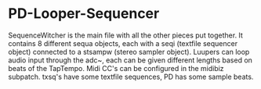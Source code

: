 # PD-Looper-Sequencer

SequenceWitcher is the main file with all the other pieces put together. It contains 8 different sequa objects, each with a seqi (textfile sequencer object) connected to a stsampw (stereo sampler object). Luupers can loop audio input through the adc~, each can be given different lengths based on beats of the TapTempo. Midi CC's can be configured in the midibiz subpatch. txsq's have some textfile sequences, PD has some sample beats.
